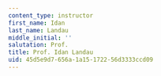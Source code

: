 ```yaml
---
content_type: instructor
first_name: Idan
last_name: Landau
middle_initial: ''
salutation: Prof.
title: Prof. Idan Landau
uid: 45d5e9d7-656a-1a15-1722-56d3333ccd09
---
```

